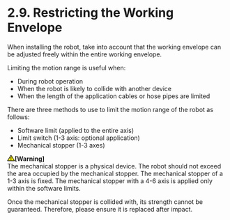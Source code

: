 ﻿# 2.9. Restricting the Working Envelope

When installing the robot, take into account that the working envelope can be adjusted freely within the entire working envelope. 

Limiting the motion range is useful when: 

*	During robot operation
*	When the robot is likely to collide with another device
*	When the length of the application cables or hose pipes are limited

There are three methods to use to limit the motion range of the robot as follows:

*	Software limit (applied to the entire axis)
*	Limit switch (1-3 axis: optional application)
*	Mechanical stopper (1-3 axes)



<img src="../../_assets/작은주의표시.png"><b>[Warning]</b><br>
The mechanical stopper is a physical device. The robot should not exceed the area occupied by the mechanical stopper. The mechanical stopper of a 1-3 axis is fixed. The mechanical stopper with a 4-6 axis is applied only within the software limits.

Once the mechanical stopper is collided with, its strength cannot be guaranteed. Therefore, please ensure it is replaced after impact.
